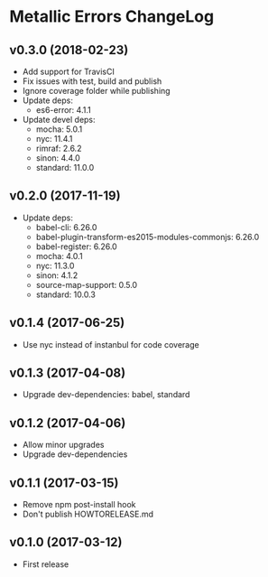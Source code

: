 # Metallic Errors ChangeLog

## v0.3.0 (2018-02-23)

 - Add support for TravisCI
 - Fix issues with test, build and publish
 - Ignore coverage folder while publishing
 - Update deps:
   + es6-error: 4.1.1
 - Update devel deps:
   + mocha: 5.0.1
   + nyc: 11.4.1
   + rimraf: 2.6.2
   + sinon: 4.4.0
   + standard: 11.0.0


## v0.2.0 (2017-11-19)

 - Update deps:
   + babel-cli: 6.26.0
   + babel-plugin-transform-es2015-modules-commonjs: 6.26.0
   + babel-register: 6.26.0
   + mocha: 4.0.1
   + nyc: 11.3.0
   + sinon: 4.1.2
   + source-map-support: 0.5.0
   + standard: 10.0.3


## v0.1.4 (2017-06-25)

 - Use nyc instead of instanbul for code coverage


## v0.1.3 (2017-04-08)

 - Upgrade dev-dependencies: babel, standard


## v0.1.2 (2017-04-06)

 - Allow minor upgrades
 - Upgrade dev-dependencies


## v0.1.1 (2017-03-15)

 - Remove npm post-install hook
 - Don't publish HOWTORELEASE.md


## v0.1.0 (2017-03-12)

 - First release
